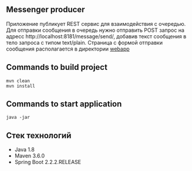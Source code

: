 ## Messenger producer
Приложение публикует REST сервис для взаимодействия с очередью.
Для отправки сообщения в очередь нужно отправить POST запрос на адресс http://localhost:8181/message/send/, добавив текст сообщения в тело запроса с типом text/plain. Страница с формой отправки сообщения располагается в директории [webapp](./src/main/webapp) 

## Commands to build project
```
mvn clean
mvn install
```
## Commands to start application
```
java -jar 
```

## Стек технологий

* Java 1.8
* Maven 3.6.0 
* Spring Boot 2.2.2.RELEASE
